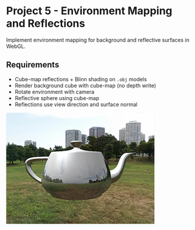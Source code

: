 # Project 5 - Environment Mapping and Reflections

Implement environment mapping for background and reflective surfaces in WebGL.

## Requirements

- Cube-map reflections + Blinn shading on `.obj` models  
- Render background cube with cube-map (no depth write)  
- Rotate environment with camera  
- Reflective sphere using cube-map  
- Reflections use view direction and surface normal  

![alt text](image.png)
